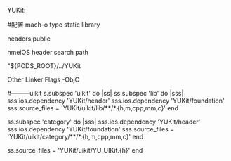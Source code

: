  
YUKit:

#配置
mach-o type  static library

headers public



hmeiOS  header search path

"${PODS_ROOT}/../YUKit

Other Linker Flags
-ObjC



#———uikit
s.subspec 'uikit' do |ss|
ss.subspec 'lib' do |sss|
sss.ios.dependency 'YUKit/header'
sss.ios.dependency 'YUKit/foundation'
sss.source_files = 'YUKit/uikit/lib/**/*.{h,m,cpp,mm,c}'
end

ss.subspec 'category' do |sss|
sss.ios.dependency 'YUKit/header'
sss.ios.dependency 'YUKit/foundation'
sss.source_files = 'YUKit/uikit/category/**/*.{h,m,cpp,mm,c}'
end

ss.source_files = 'YUKit/uikit/YU_UIKit.{h}'
end

